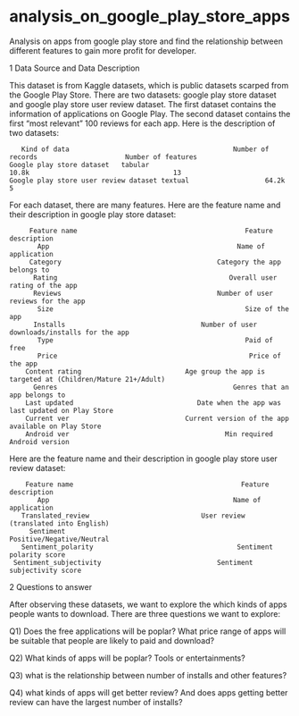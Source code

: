# analysis_on_google_play_store_apps
Analysis on apps from google play store and find the relationship between different features to gain more profit for developer. 

1 Data Source and Data Description

This dataset is from Kaggle datasets, which is public datasets scarped from the Google Play Store. There are two datasets: google play store dataset and google play store user review dataset. The first dataset contains the information of applications on Google Play. The second dataset contains the first “most relevant” 100 reviews for each app. Here is the description of two datasets:

	   Kind of data	                                        Number of records	                   Number of features
    Google play store dataset	tabular	                                10.8k	                                 13
    Google play store user review dataset textual	                64.2k	                                  5

For each dataset, there are many features. Here are the feature name and their description in google play store dataset: 

         Feature name	                                       Feature description
           App	                                             Name of application
         Category                                      	Category the app belongs to
          Rating	                                       Overall user rating of the app
          Reviews                                      	Number of user reviews for the app
           Size	                                               Size of the app
          Installs                              	Number of user downloads/installs for the app
           Type	                                               Paid of free
           Price                                            	Price of the app
        Content rating	                        Age group the app is targeted at (Children/Mature 21+/Adult)
          Genres	                                        Genres that an app belongs to
        Last updated	                           Date when the app was last updated on Play Store
        Current ver	                            Current version of the app available on Play Store
        Android ver	                                      Min required Android version

Here are the feature name and their description in google play store user review dataset:

        Feature name	                                      Feature description
           App	                                            Name of application
       Translated_review                          	User review (translated into English)
         Sentiment                                      	Positive/Negative/Neutral
       Sentiment_polarity	                                 Sentiment polarity score
     Sentiment_subjectivity                            	Sentiment subjectivity score


2 Questions to answer

After observing these datasets, we want to explore the which kinds of apps people wants to download. There are three questions we want to explore:

Q1) Does the free applications will be poplar? What price range of apps will be suitable that people are likely to paid and download? 

Q2) What kinds of apps will be poplar? Tools or entertainments?

Q3) what is the relationship between number of installs and other features?

Q4) what kinds of apps will get better review? And does apps getting better review can have the largest number of installs?



